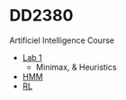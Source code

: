 # DD2380
Artificiel Intelligence Course

* [Lab 1](Lab%201/)
  * Minimax, & Heuristics
* [HMM](HMM)
* [RL](RL)
